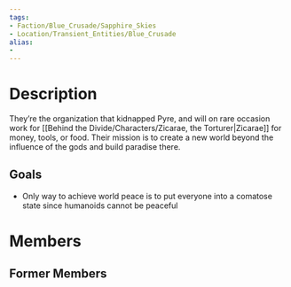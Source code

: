 ```yaml
---
tags:
- Faction/Blue_Crusade/Sapphire_Skies
- Location/Transient_Entities/Blue_Crusade
alias:
- 
---
```


# Description
They’re the organization that kidnapped Pyre, and will on rare occasion work for [[Behind the Divide/Characters/Zicarae, the Torturer|Zicarae]] for money, tools, or food. Their mission is to create a new world beyond the influence of the gods and build paradise there.

## Goals
- Only way to achieve world peace is to put everyone into a comatose state since humanoids cannot be peaceful

# Members


## Former Members